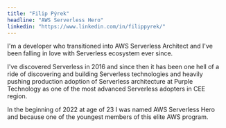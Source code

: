 ```yaml
---
title: "Filip Pýrek" 
headline: "AWS Serverless Hero"
linkedin: "https://www.linkedin.com/in/filippyrek/"
---
```


I'm a developer who transitioned into AWS Serverless Architect and I've been falling in love with Serverless ecosystem ever since.

I've discovered Serverless in 2016 and since then it has been one hell of a ride of discovering and building Serverless technologies and heavily pushing production adoption of Serverless architecture at Purple Technology as one of the most advanced Serverless adopters in CEE region.

In the beginning of 2022 at age of 23 I was named AWS Serverless Hero and because one of the youngest members of this elite AWS program.
